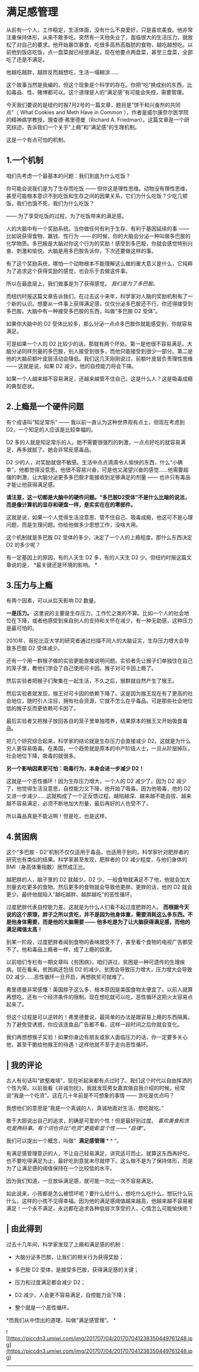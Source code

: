 # 满足感管理

从前有一个人，工作稳定，生活体面，没有什么不良爱好，只是喜欢美食。他非常注重保持体形，从来不敢多吃。突然有一天他失业了，面临很大的生活压力，就放松了对自己的要求。他开始暴饮暴食，吃很多高热高脂肪的食物，越吃越想吃。以前他到饭店吃饭，点一盘菜就已经很满足，现在他要点两盘菜，甚至三盘菜，全部吃了还是不满足。

他越吃越胖，越胖反而越想吃，生活一塌糊涂……

这个故事当然是我编的，但这个现象是个科学的存在。你把“吃”换成别的东西，比如毒品、性、赌博都可以。这个道理是人的“满足感”有可能会失控，需要管理。

今天我们要说的是纽约时报7月2号的一篇文章，题目是“饼干和兴奋剂的共同点”（ What Cookies and Meth Have in Common ），作者是威尔康奈尔医学院的精神病学教授，理查德·弗里德曼（Richard A. Friedman）。这篇文章是一个研究综述，告诉我们一个关于“上瘾”和“满足感”的生理机制。

这是一个有点可怕的机制。 

## 1.一个机制

咱们先考虑一个最基本的问题：我们到底为什么吃饭？

你可能会说我们是为了生存而吃饭 —— 但你这是理性思维。动物没有理性思维，甚至可能根本意识不到吃饭和生存之间的因果关系，它们为什么吃饭？少吃几顿饭，我们也饿不死，我们为什么吃饭？

—— 为了享受吃饭的过程，为了吃饭带来的满足感。

人的大脑中有一个奖励系统。当你做任何有利于生存、有利于基因延续的事 —— 比如说获得食物、赢钱、性行为 —— 的时候，你的大脑会分泌一种叫做多巴胺的化学物质。多巴胺是大脑对你这个行为的奖励！感受到多巴胺，你就会感觉特别兴奋、刺激和愉悦。大脑是用多巴胺告诉你，下次还要做这样的事。

有了这个奖励系统，哪怕一个动物根本不能理解这么做的重大意义是什么，它纯粹为了追求这个获得奖励的感觉，也会乐于去做这件事。

所以在最底层上，我们做事是为了获得感觉。 *我们是为了多巴胺。*

而纽约时报这篇文章告诉我们，在过去这十来年，科学家对人脑的奖励机制有了一个新的认识。想要从一件事上获得满足感，仅仅分泌多巴胺还不行，你还得接受到多巴胺。大脑中有一种接受多巴胺的东西，叫做“多巴胺 D2 受体”。

如果你大脑中的 D2 受体比较多，那么分泌一点点多巴胺你就能感受到，你就容易满足。

可是如果一个人的 D2 比较少的话，那就有两个坏处。第一是他很不容易满足。大脑分泌同样剂量的多巴胺，别人接受到很多，而他只能接受到很少一部分。第二是他的大脑前额叶皮层活动会降低。我们这几天刚刚说过，前额叶皮层负责理性思维 —— 这就是说，如果 D2 减少，他的自控能力将会下降。

如果一个人越来越不容易满足，还越来越管不住自己，这是什么人？这是吸毒成瘾的典型症状。 

## 2.上瘾是一个硬件问题

有个成语叫“知足常乐” —— 我以前一直认为这种世界观有点土，但现在考虑到 D2，一个知足的人应该是比较幸福的。

D2 多的人就是知足常乐的人。她不需要很强烈的刺激，一点点好吃的就容易满足，再多就腻了。她会非常反感毒品。

D2 少的人，对奖励就很不敏感。生活中点点滴滴令人愉快的东西，什么“小确幸”，他都觉得没意思。他很不容易兴奋，可是他又渴望兴奋的感觉……他需要超强的刺激，让大脑分泌更多多巴胺才能接收到足够满足的剂量 —— 也许只有毒品才能让他获得满足感。

 **请注意，这一切都是大脑中的硬件问题。“多巴胺D2受体”不是什么比喻的说法，而是像计算机的显存和硬盘一样，是实实在在的零部件。**

这就是说，如果一个人觉得生活没意思、管不住自己、吸毒成瘾，他这可不是心理问题，而是生理问题。你给他做多少思想工作，没啥大用。

这个机制就是多巴胺 D2 受体的多少，决定了一个人的上瘾程度。那什么东西决定 D2 的多少呢？

有一定基因上的原因，有的人天生 D2 多，有的人天生 D2 少。但纽约时报这篇文章说的是， *最关键还是环境的影响。 *

## 3.压力与上瘾

有两个因素，可以从后天影响 D2 数量。

 **一是压力。** 这里说的主要是生存压力，工作忙之类的不算。比如一个人的社会地位在下降，或者他感受到来自别人的支持和关怀在减少，有一种无助感，这种压力是最可怕的。

2010年，哥伦比亚大学的研究者通过扫描不同人的大脑证实，生存压力增大会导致多巴胺 D2 受体减少。

还有一个用一群猴子做的实验更能直接说明问题。实验者先让猴子们单独住在自己的笼子里，教他们学会了自己使用可卡因。猴子对可卡因上瘾了。

然后实验者把猴子们聚集在一起生活，不久之后，猴群就自然产生了猴王。

然后实验者就发现，猴王对可卡因的依赖下降了。这是因为猴王现在有了更高的社会地位，随时引人注目，拥有社会资源，它就不怎么在乎毒品。可是那些社会地位低的猴子反而更依赖可卡因了。

最后实验者又把猴子放回各自的笼子里单独喂养，结果原本的猴王又开始吸食毒品。

把几个研究综合起来，科学家的结论就是生存压力会直接减少 D2。这就是为什么穷人更容易吸毒。在美国，一个趋势就是原本的中产阶级人士，一旦从阶层掉队，社会地位下降，吸毒的就很多。

 **另一个影响因素更可怕：吸毒行为，本身会进一步减少 D2！**

这就是一个恶性循环！因为生存压力增大，一个人的 D2 减少了。因为 D2 减少了，他觉得生活没意思，自控能力又下降，他开始了吸毒。因为他吸毒，他的 D2 又进一步减少……这就构成了一个正反馈过程，越陷越深、越来越不能自拔、越来越不容易满足，必须不断地加大剂量，最后再好的人也受不了。

所以毒品真是不能沾啊！但是吃，也是这样。 

## 4.贫困病

这个“多巴胺 - D2”机制不仅仅适用于毒品，也适用于别的。科学家针对肥胖者的研究也有类似的结果。科学家甚至发现，肥胖者的 D2 减少程度，与他们身体的 BMI（身高体重指数）居然成正比。

越肥胖的人，脑子里的 D2 就越少。D2 少，一般食物就满足不了他，他就会加大剂量去吃更多的食物。然后更多的食物就会导致他更胖。更胖的话，他的 D2 就会更少。最终他就陷入“越吃越胖、越胖越吃”的恶性循环。

过度肥胖代表自控能力差。这就是为什么人们看不起过度肥胖的人。 **而根据今天说的这个原理，胖子之所以贪吃，并不是因为他身体重，需要消耗这么多东西。不是他身体需要，而是他的大脑需要 —— 他多吃是为了让大脑获得满足感，而他的满足阈值太高！**

到某一阶段，过度肥胖者闻到食物的香味就受不了，甚至看个食物的电视广告都受不了。他和毒品上瘾者一样，成了上瘾的奴隶。

以前咱们专栏有一期文章叫《贫困病》，咱们讲过，贫困是一种可遗传的生理疾病。现在看来，贫困病还包括 D2 的减少。贫困会导致压力增大，压力增大会导致 D2 减少……恶性循环一旦开启，再想脱贫可就难了。

弗里德曼非常感慨！美国胖子这么多，根本原因是美国食物太便宜了。以前人就算再想吃，还有一个经济条件的限制。现在想吃就可以吃，恶性循环这把火太容易点起来了。

但这个过程是可以逆转的！弗里德曼说，最简单的办法是跟容易上瘾的东西隔离。为了避免受诱惑，你应该连食品广告都不看，这样一段时间之后你就会变化。

我们再想想猴子实验！如果你身边有朋友或家人面临压力的话，你一定要多关心他，甚至干脆给他猴王的待遇！这样他就不至于走向恶性循环。 

## | 我的评论

古人有句话叫“欲壑难填”，现在听起来都有点过时了。我们这个时代以自由挥洒的个性为荣。以前我看《非诚勿扰》，我就发现男女嘉宾做自我介绍的时候，经常说“我是一个吃货”。这在几十年前是不可想象的事情 —— 贪吃是优点吗？

我想他们的意思是“我是一个真诚的人，真诚地面对生活，想吃就吃。”

敢于大胆说出自己的追求，的确是可爱的个性！但是最好别过度。 *喜欢美食和贪吃是两码事。有个词也许比“吃货”更能彰显个性 —— “自律”。*

我们可以提出一个概念，叫做“  **满足感管理**  * * ”。

有满足感管理意识的人，不让自己轻易满足，讲究适可而止。就算这东西再好吃，也不要吃得满足为止，最好吃到意犹未尽就停下。这么做不是为了保持体形，而是为了让满足感的阈值保持在一个比较低的水平。

因为我们知道，一旦放纵满足感，就可能一次比一次不容易满足。

如此说来，小孩都是怎么被惯坏呢？要什么给什么，想吃什么吃什么，想玩什么玩什么，这样的小孩不见得幸福。因为他的满足感阈值越来越高，他越来越不容易被满足！一个永不满足、永远都在追求各种低层次享受的人，心情怎么可能愉快呢？

## | 由此得到

过去十几年间，科学家发现了上瘾和满足感的机制：

* 大脑分泌多巴胺，让我们的相关行为获得奖励；

* 多巴胺 D2 受体，是接受多巴胺，获得满足感的关键；

* 压力和过度满足都会减少 D2；

* D2 减少，人会更不容易满足，自控能力会下降； 

* 整个就是一个恶性循环。

 *而我们从中悟出的道理，叫做“满足感管理”。 *

![https://piccdn3.umiwi.com/img/201707/04/201707041238350449761248.jpg](https://piccdn3.umiwi.com/img/201707/04/201707041238350449761248.jpg)

---
